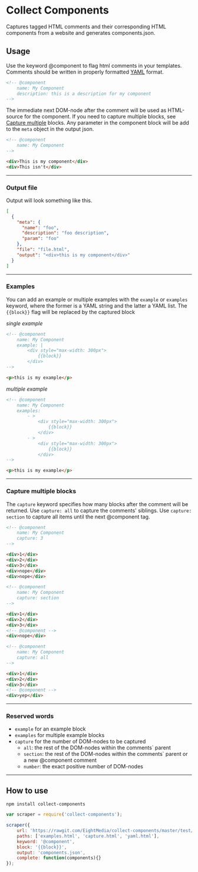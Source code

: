 # Collect Components
Captures tagged HTML comments and their corresponding HTML components from a website and generates components.json.


## Usage
Use the keyword @component to flag html comments in your templates. Comments should be written in properly formatted [YAML](http://en.wikipedia.org/wiki/YAML) format.

```html
<!-- @component
    name: My Component
    description: this is a description for my component
-->
```

The immediate next DOM-node after the comment will be used as HTML-source for the component. If you need to capture multiple blocks, see [Capture multiple](#capture-multiple-blocks) blocks. Any parameter in the component block will be add to the `meta` object in the output json.

```html
<!-- @component
    name: My Component
-->

<div>This is my component</div>
<div>This isn't</div>
```

---


### Output file
Output will look something like this.

```json
[
  {
    "meta": {
      "name": "foo",
      "description": "foo description",
      "param": "foo"
    },
    "file": "file.html",
    "output": "<div>this is my component</div>"
  }
]
```


---

### Examples
You can add an example or multiple examples with the `example` or `examples` keyword, where the former is a YAML string and the latter a YAML list. The `{{block}}` flag will be replaced by the captured block

_single example_
```html
<!-- @component
    name: My Component
    example: |
        <div style="max-width: 300px">
            {{block}}
        </div>
-->

<p>this is my example</p>
```

_multiple example_
```html
<!-- @component
    name: My Component
    examples: 
        - >
            <div style="max-width: 300px">
                {{block}}
            </div>
        - >
            <div style="max-width: 300px">
                {{block}}
            </div>
-->

<p>this is my example</p>
```

---

### Capture multiple blocks
The `capture` keyword specifies how many blocks after the comment will be returned. Use `capture: all` to capture the comments' siblings. Use `capture: section` to capture all items until the next @component tag.

```html
<!-- @component
    name: My Component
    capture: 3
-->

<div>1</div>
<div>2</div>
<div>3</div>
<div>nope</div>
<div>nope</div>
```

```html
<!-- @component
    name: My Component
    capture: section
-->

<div>1</div>
<div>2</div>
<div>3</div>
<!-- @component -->
<div>nope</div>
```

```html
<!-- @component
    name: My Component
    capture: all
-->

<div>1</div>
<div>2</div>
<div>3</div>
<!-- @component -->
<div>yep</div>
```


---

### Reserved words
* `example` for an example block
* `examples` for multiple example blocks
* `capture` for the number of DOM-nodes to be captured
    - `all`: the rest of the DOM-nodes within the comments` parent
    - `section`: the rest of the DOM-nodes within the comments` parent or a new @component comment
    - `number`: the exact positive number of DOM-nodes

---

## How to use
```
npm install collect-components
```

```js
var scraper = require('collect-components');

scraper({
    url: 'https://rawgit.com/EightMedia/collect-components/master/test/fixtures/',
    paths: ['examples.html', 'capture.html', 'yaml.html'],
    keyword: '@component',
    block: '{{block}}',
    output: 'components.json',
    complete: function(components){}
});
```
